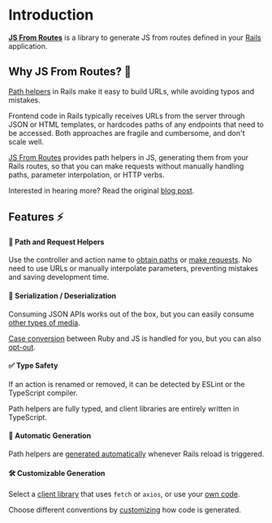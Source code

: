 [library]: https://github.com/ElMassimo/js_from_routes
[motivation]: /motivation
[rails]: http://rubyonrails.org/
[blog post]: https://maximomussini.com/posts/js-from-routes/
[path helpers]: https://guides.rubyonrails.org/routing.html#path-and-url-helpers

[codegen]: /guide/generation
[client]: /client/
[config]: /config/
[paths]: /guide/development
[requests]: /guide/development
[case conversion]: /config/
[responseAs]: /config/#responseAs

# Introduction

[__JS From Routes__][library] is a library to generate JS from routes defined in your [Rails] application.

## Why JS From Routes? 🤔

[Path helpers] in Rails make it easy to build URLs, while avoiding typos and mistakes.

Frontend code in Rails typically receives URLs from the server through JSON or HTML templates, or hardcodes paths of any endpoints that need to be accessed. Both approaches are fragile and cumbersome, and don't scale well.

[JS From Routes][library] provides path helpers in JS, generating them from your Rails routes, so that you can make requests without manually handling paths, parameter interpolation, or HTTP verbs.

Interested in hearing more? Read the original [blog post].

## Features ⚡️

#### 🚀 Path and Request Helpers

  Use the controller and action name to [obtain paths][paths] or [make requests][requests]. No need to use URLs or manually interpolate parameters, preventing mistakes and saving development time.

#### 🔁 Serialization / Deserialization

  Consuming JSON APIs works out of the box, but you can easily consume [other types of media][responseAs].

  [Case conversion] between Ruby and JS is handled for you, but you can also [opt-out][case conversion].

#### ✅ Type Safety

  If an action is renamed or removed, it can be detected by ESLint or the TypeScript compiler.

  Path helpers are fully typed, and client libraries are entirely written in TypeScript.

#### 🤖 Automatic Generation

  Path helpers are [generated automatically][codegen] whenever Rails reload is triggered.

#### 🛠 Customizable Generation

  Select a [client library][client] that uses `fetch` or `axios`, or use your [own code][client].

  Choose different conventions by [customizing][codegen] how code is generated.

